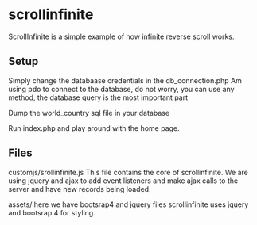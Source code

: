 # scrollinfinite
ScrollInfinite is a simple example of how infinite reverse scroll works.

## Setup
<p>Simply change the databaase credentials in the db_connection.php
Am using pdo to connect to the database, do not worry, you can use any method, the database query is the most important part
</p>
<p> Dump the world_country sql file in your database</p>
<p>Run index.php and play around with the home page.</p>

## Files
customjs/srollinfinite.js 
This file contains the core of scrollinfinite.
We are using jquery and ajax to add event listeners and make ajax calls to the server and have new records being loaded.

assets/
here we have bootsrap4 and jquery files
scrollinfinite uses jquery and bootsrap 4 for styling.
